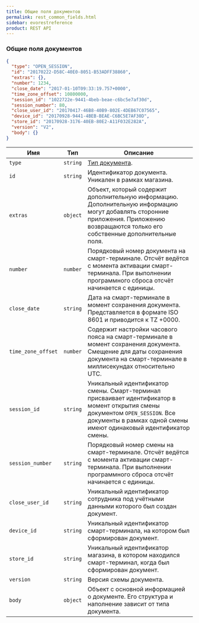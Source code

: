 ```yaml
---
title: Общие поля документов
permalink: rest_common_fields.html
sidebar: evorestreference
product: REST API
---
```


### Общие поля документов

```json
{
  "type": "OPEN_SESSION",
  "id": "20170222-D58C-40E0-8051-B53ADFF38860",
  "extras": {},
  "number": 1234,
  "close_date": "2017-01-10T09:33:19.757+0000",
  "time_zone_offset": 10800000,
  "session_id": "1022722e-9441-4beb-beae-c6bc5e7af30d",
  "session_number": 80,
  "close_user_id": "20170417-46B8-40B9-802E-4DEB67C07565",
  "device_id": "20170928-9441-4BEB-BEAE-C6BC5E7AF30D",
  "store_id": "20170928-3176-40EB-80E2-A11F032E282A",
  "version": "V2",
  "body": {}
}
```

Имя  | Тип  | Описание
-----|------|--------------
`type`  | `string` | [Тип документа](./rest_documents.html#typeparameter).
`id`  | `string` | Идентификатор документа. Уникален в рамках магазина.
`extras`  | `object` | Объект, который содержит дополнительную информацию. Дополнительную информацию могут добавлять сторонние приложения. Приложению возвращаются только его собственные дополнительные поля.
`number`| `number` | Порядковый номер документа на смарт-терминале. Отсчёт ведётся с момента активации смарт-терминала. При выполнении программного сброса отсчёт начинается с единицы.
`close_date`| `string` | Дата на смарт-терминале в момент сохранения документа. Представляется в формате ISO 8601 и приводится к TZ +0000.
`time_zone_offset`| `number` | Содержит настройки часового пояса на смарт-терминале в момент сохранения документа. Смещение для даты сохранения документа на смарт-терминале в миллисекундах относительно UTC.
`session_id`| `string` | Уникальный идентификатор смены. Смарт-терминал присваивает идентификатор в момент открытия смены документом `OPEN_SESSION`. Все документы в рамках одной смены имеют одинаковый идентификатор смены.
`session_number`| `string` | Порядковый номер смены на смарт-терминале. Отсчёт ведётся с момента активации смарт-терминала. При выполнении программного сброса отсчёт начинается с единицы.
`close_user_id`| `string` | Уникальный идентификатор сотрудника под учётными данными которого был создан документ.
`device_id`| `string` | Уникальный идентификатор смарт-терминала, на котором был сформирован документ.
`store_id`| `string` | Уникальный идентификатор магазина, в котором находился смарт-терминал, когда был сформирован документ.
`version`| `string` | Версия схемы документа.
`body`| `object` | Объект с основной информацией о документе. Его структура и наполнение зависит от типа документа.
